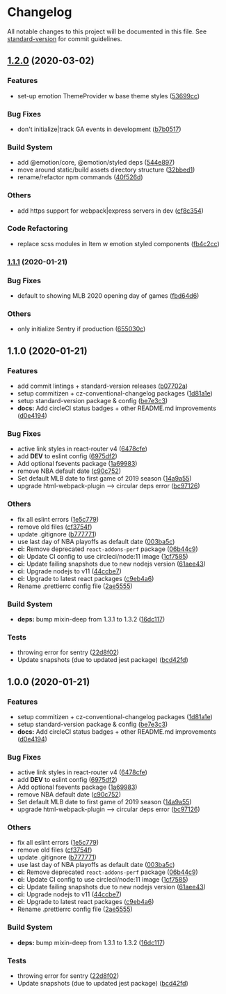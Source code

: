# Changelog

All notable changes to this project will be documented in this file. See [standard-version](https://github.com/conventional-changelog/standard-version) for commit guidelines.

## [1.2.0](https://github.com/asapzacy/uxscoreboard/compare/v1.1.1...v1.2.0) (2020-03-02)


### Features

* set-up emotion ThemeProvider w base theme styles ([53699cc](https://github.com/asapzacy/uxscoreboard/commit/53699cc5b13625ee6ee4c27f673905cf018593a1))


### Bug Fixes

* don't initialize|track GA events in development ([b7b0517](https://github.com/asapzacy/uxscoreboard/commit/b7b0517d4af73a1c06f7cef4e0846742108bdfe6))


### Build System

* add @emotion/core, @emotion/styled deps ([544e897](https://github.com/asapzacy/uxscoreboard/commit/544e897eb8f61443d383e9691329c36466c456ab))
* move around static/build assets directory structure ([32bbed1](https://github.com/asapzacy/uxscoreboard/commit/32bbed1c0854152a6668cdb2030a78bf42eb1a42))
* rename/refactor npm commands ([40f526d](https://github.com/asapzacy/uxscoreboard/commit/40f526d0aa16349c557cfa7effecbd2662e4386e))


### Others

* add https support for webpack|express servers in dev ([cf8c354](https://github.com/asapzacy/uxscoreboard/commit/cf8c3542a4d6152aa17ac1be22fc83460e314d03))


### Code Refactoring

* replace scss modules in Item w emotion styled components ([fb4c2cc](https://github.com/asapzacy/uxscoreboard/commit/fb4c2ccfb2b76661d57a35a1129e91337773887a))

### [1.1.1](https://github.com/asapzacy/uxscoreboard/compare/v1.1.0...v1.1.1) (2020-01-21)


### Bug Fixes

* default to showing MLB 2020 opening day of games ([fbd64d6](https://github.com/asapzacy/uxscoreboard/commit/fbd64d649cbea9b953d4643d49a462ed39b13615))


### Others

* only initialize Sentry if production ([655030c](https://github.com/asapzacy/uxscoreboard/commit/655030ce6db96e505c6b80f4f2da2a3ef38e2188))

## 1.1.0 (2020-01-21)


### Features

* add commit lintings + standard-version releases ([b07702a](https://github.com/asapzacy/uxscoreboard/commit/b07702ad441fc41702cc9d101b0074e0ac6e6bce))
* setup commitizen + cz-conventional-changelog packages ([1d81a1e](https://github.com/asapzacy/uxscoreboard/commit/1d81a1eb0c9f74fce974da611a736683c95af9e9))
* setup standard-version package & config ([be7e3c3](https://github.com/asapzacy/uxscoreboard/commit/be7e3c3b959729fca707c632130f6639f7a8622a))
* **docs:** Add circleCI status badges + other README.md improvements ([d0e4194](https://github.com/asapzacy/uxscoreboard/commit/d0e4194b3f5a4a30f5a47bfdb46bb004faeec2d5))


### Bug Fixes

* active link styles in react-router v4 ([6478cfe](https://github.com/asapzacy/uxscoreboard/commit/6478cfe942e3f3bce53cfbf2be345ef2390cc6ad))
* add __DEV__ to eslint config ([6975df2](https://github.com/asapzacy/uxscoreboard/commit/6975df25c5df21a37307e71397017f7b2b7cffa4))
* Add optional fsevents package ([1a69983](https://github.com/asapzacy/uxscoreboard/commit/1a6998343d1ab1bdec7789e8c0ed7f11388030a3))
* remove NBA default date ([c90c752](https://github.com/asapzacy/uxscoreboard/commit/c90c7529d8b360ceb63cc0531965dfe45ac81258))
* Set default MLB date to first game of 2019 season ([14a9a55](https://github.com/asapzacy/uxscoreboard/commit/14a9a557218ce8e1baff18db9babdeb57711f210))
* upgrade html-webpack-plugin --> circular deps error ([bc97126](https://github.com/asapzacy/uxscoreboard/commit/bc9712665be0e31d0bae082644f880654d74e9fb))


### Others

* fix all eslint errors ([1e5c779](https://github.com/asapzacy/uxscoreboard/commit/1e5c77910ab196a5d046d5c9c17337a9ba376adc))
* remove old files ([cf3754f](https://github.com/asapzacy/uxscoreboard/commit/cf3754ff6c7517c1ee0bcee1d496c15fdb0aa284))
* update .gitignore ([b777771](https://github.com/asapzacy/uxscoreboard/commit/b777771e515749d6426cbda25626c26b293c3742))
* use last day of NBA playoffs as default date ([003ba5c](https://github.com/asapzacy/uxscoreboard/commit/003ba5c734fa33d92895eb0bfbf13db59df51bb4))
* **ci:** Remove deprecated `react-addons-perf` package ([06b44c9](https://github.com/asapzacy/uxscoreboard/commit/06b44c9069d04ec30429eb794ffa8fa3ce6ccc1c))
* **ci:** Update CI config to use circleci/node:11 image ([1cf7585](https://github.com/asapzacy/uxscoreboard/commit/1cf75851edd9b64973fd81da1e7e9d499e49de6d))
* **ci:** Update failing snapshots due to new nodejs version ([61aee43](https://github.com/asapzacy/uxscoreboard/commit/61aee437e76eba0971f952da46f4aea6b447e639))
* **ci:** Upgrade nodejs to v11 ([44ccbe7](https://github.com/asapzacy/uxscoreboard/commit/44ccbe778acb2487fb1458e2666dbfa5f0a10a69))
* **ci:** Upgrade to latest react packages ([c9eb4a6](https://github.com/asapzacy/uxscoreboard/commit/c9eb4a65ac4c16141c2c63c095cdabc89fabf98b))
* Rename .prettierrc config file ([2ae5555](https://github.com/asapzacy/uxscoreboard/commit/2ae5555de30dd09a1771f665e34be9db14787f9c))


### Build System

* **deps:** bump mixin-deep from 1.3.1 to 1.3.2 ([16dc117](https://github.com/asapzacy/uxscoreboard/commit/16dc1177865724623dec89f9d07d5f5f5f3595a7))


### Tests

* throwing error for sentry ([22d8f02](https://github.com/asapzacy/uxscoreboard/commit/22d8f02c60cff5048ab75ea2367c380cb3d85d34))
* Update snapshots (due to updated jest package) ([bcd42fd](https://github.com/asapzacy/uxscoreboard/commit/bcd42fd9670701b35115a0dc67970e1457505e58))

## 1.0.0 (2020-01-21)


### Features

* setup commitizen + cz-conventional-changelog packages ([1d81a1e](https://github.com/asapzacy/uxscoreboard/commit/1d81a1eb0c9f74fce974da611a736683c95af9e9))
* setup standard-version package & config ([be7e3c3](https://github.com/asapzacy/uxscoreboard/commit/be7e3c3b959729fca707c632130f6639f7a8622a))
* **docs:** Add circleCI status badges + other README.md improvements ([d0e4194](https://github.com/asapzacy/uxscoreboard/commit/d0e4194b3f5a4a30f5a47bfdb46bb004faeec2d5))


### Bug Fixes

* active link styles in react-router v4 ([6478cfe](https://github.com/asapzacy/uxscoreboard/commit/6478cfe942e3f3bce53cfbf2be345ef2390cc6ad))
* add __DEV__ to eslint config ([6975df2](https://github.com/asapzacy/uxscoreboard/commit/6975df25c5df21a37307e71397017f7b2b7cffa4))
* Add optional fsevents package ([1a69983](https://github.com/asapzacy/uxscoreboard/commit/1a6998343d1ab1bdec7789e8c0ed7f11388030a3))
* remove NBA default date ([c90c752](https://github.com/asapzacy/uxscoreboard/commit/c90c7529d8b360ceb63cc0531965dfe45ac81258))
* Set default MLB date to first game of 2019 season ([14a9a55](https://github.com/asapzacy/uxscoreboard/commit/14a9a557218ce8e1baff18db9babdeb57711f210))
* upgrade html-webpack-plugin --> circular deps error ([bc97126](https://github.com/asapzacy/uxscoreboard/commit/bc9712665be0e31d0bae082644f880654d74e9fb))


### Others

* fix all eslint errors ([1e5c779](https://github.com/asapzacy/uxscoreboard/commit/1e5c77910ab196a5d046d5c9c17337a9ba376adc))
* remove old files ([cf3754f](https://github.com/asapzacy/uxscoreboard/commit/cf3754ff6c7517c1ee0bcee1d496c15fdb0aa284))
* update .gitignore ([b777771](https://github.com/asapzacy/uxscoreboard/commit/b777771e515749d6426cbda25626c26b293c3742))
* use last day of NBA playoffs as default date ([003ba5c](https://github.com/asapzacy/uxscoreboard/commit/003ba5c734fa33d92895eb0bfbf13db59df51bb4))
* **ci:** Remove deprecated `react-addons-perf` package ([06b44c9](https://github.com/asapzacy/uxscoreboard/commit/06b44c9069d04ec30429eb794ffa8fa3ce6ccc1c))
* **ci:** Update CI config to use circleci/node:11 image ([1cf7585](https://github.com/asapzacy/uxscoreboard/commit/1cf75851edd9b64973fd81da1e7e9d499e49de6d))
* **ci:** Update failing snapshots due to new nodejs version ([61aee43](https://github.com/asapzacy/uxscoreboard/commit/61aee437e76eba0971f952da46f4aea6b447e639))
* **ci:** Upgrade nodejs to v11 ([44ccbe7](https://github.com/asapzacy/uxscoreboard/commit/44ccbe778acb2487fb1458e2666dbfa5f0a10a69))
* **ci:** Upgrade to latest react packages ([c9eb4a6](https://github.com/asapzacy/uxscoreboard/commit/c9eb4a65ac4c16141c2c63c095cdabc89fabf98b))
* Rename .prettierrc config file ([2ae5555](https://github.com/asapzacy/uxscoreboard/commit/2ae5555de30dd09a1771f665e34be9db14787f9c))


### Build System

* **deps:** bump mixin-deep from 1.3.1 to 1.3.2 ([16dc117](https://github.com/asapzacy/uxscoreboard/commit/16dc1177865724623dec89f9d07d5f5f5f3595a7))


### Tests

* throwing error for sentry ([22d8f02](https://github.com/asapzacy/uxscoreboard/commit/22d8f02c60cff5048ab75ea2367c380cb3d85d34))
* Update snapshots (due to updated jest package) ([bcd42fd](https://github.com/asapzacy/uxscoreboard/commit/bcd42fd9670701b35115a0dc67970e1457505e58))
